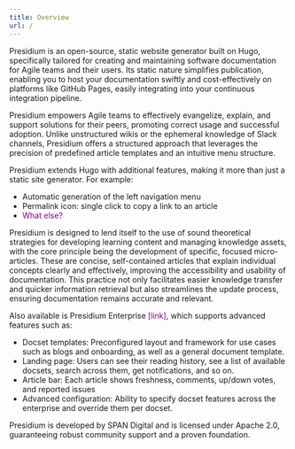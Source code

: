 ```yaml
---
title: Overview
url: /
---
```

Presidium is an open-source, static website generator built on Hugo, specifically tailored for creating and maintaining software documentation for Agile teams and their users. Its static nature simplifies publication, enabling you to host your documentation swiftly and cost-effectively on platforms like GitHub Pages, easily integrating into your continuous integration pipeline.

Presidium empowers Agile teams to effectively evangelize, explain, and support solutions for their peers, promoting correct usage and successful adoption. Unlike unstructured wikis or the ephemeral knowledge of Slack channels, Presidium offers a structured approach that leverages the precision of predefined article templates and an intuitive menu structure.

Presidium extends Hugo with additional features, making it more than just a static site generator. For example:
* Automatic generation of the left navigation menu
* Permalink icon: single click to copy a link to an article
* <span style="color:purple">What else?</span>

Presidium is designed to lend itself to the use of sound theoretical strategies for developing learning content and managing knowledge assets, with the core principle being the development of specific, focused micro-articles. These are concise, self-contained articles that explain individual concepts clearly and effectively, improving the accessibility and usability of documentation. This practice not only facilitates easier knowledge transfer and quicker information retrieval but also streamlines the update process, ensuring documentation remains accurate and relevant.

Also available is Presidium Enterprise <span style="color:purple">[link]</span>, which supports advanced features such as:

* Docset templates: Preconfigured layout and framework for use cases such as blogs and onboarding, as well as a general document template.
* Landing page: Users can see their reading history, see a list of available docsets, search across them, get notifications, and so on.
* Article bar: Each article shows freshness, comments, up/down votes, and reported issues
* Advanced configuration: Ability to specify docset features across the enterprise and override them per docset.

Presidium is developed by SPAN Digital and is licensed under Apache 2.0, guaranteeing robust community support and a proven foundation.

